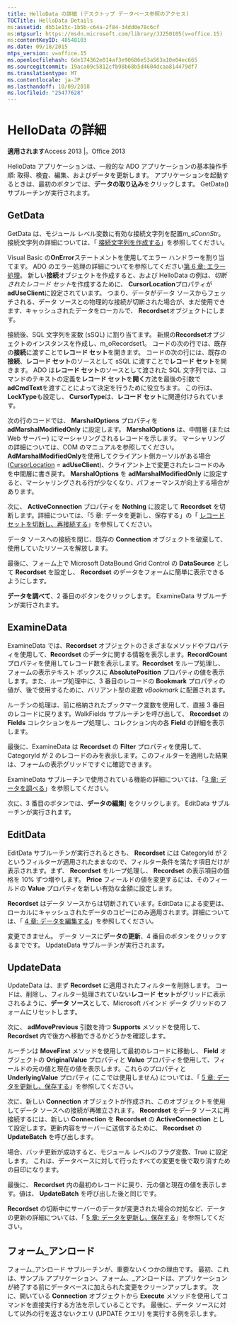 ```yaml
---
title: HelloData の詳細 (デスクトップ データベース参照のアクセス)
TOCTitle: HelloData Details
ms:assetid: db51e15c-1b5b-c64a-2f84-34dd0e78c6cf
ms:mtpsurl: https://msdn.microsoft.com/library/JJ250105(v=office.15)
ms:contentKeyID: 48548103
ms.date: 09/18/2015
mtps_version: v=office.15
ms.openlocfilehash: 6de174362e014af3e90686e53a563a10e04ec665
ms.sourcegitcommit: 19aca09c5812cfb98b68b5d4604dcaa814479df7
ms.translationtype: MT
ms.contentlocale: ja-JP
ms.lasthandoff: 10/09/2018
ms.locfileid: "25477628"
---
```

# <a name="hellodata-details"></a>HelloData の詳細


**適用されます**Access 2013 |。Office 2013

HelloData アプリケーションは、一般的な ADO アプリケーションの基本操作手順: 取得、検査、編集、およびデータを更新します。 アプリケーションを起動するときは、最初のボタンでは、**データの取り込み**をクリックします。 GetData() サブルーチンが実行されます。

## <a name="getdata"></a>GetData

GetData は、モジュール レベル変数に有効な接続文字列を配置*m\_sConnStr*。 接続文字列の詳細については、「 [接続文字列を作成する](creating-the-connection-string.md)」を参照してください。

Visual Basic の**OnError**ステートメントを使用してエラー ハンドラーを割り当てます。 ADO のエラー処理の詳細についてを参照してください[第 6 章: エラー処理](chapter-6-error-handling.md)。 新しい**接続**オブジェクトを作成すると、および HelloData の例は、*切断されたレコード セット*を作成するために、 **CursorLocation**プロパティが**adUseClient**に設定されています。 つまり、データがデータ ソースからフェッチされる、データ ソースとの物理的な接続が切断された場合が、まだ使用できます、キャッシュされたデータをローカルで、 **Recordset**オブジェクトにします。

接続後、SQL 文字列を変数 (sSQL) に割り当てます。 新規の**Recordset**オブジェクトのインスタンスを作成し、m\_oRecordset1。 コードの次の行では、既存の**接続**に渡すことで**レコード セット**を開きます。 コードの次の行には、既存の**接続**、**レコード セット**のソースとして sSQL に渡すことで**レコード セット**を開きます。 ADO は**レコード セット**のソースとして渡された SQL 文字列では、コマンドのテキストの定義を**レコード セット**を**開く**方法を最後の引数で**adCmdText**を渡すことによって決定を行うために役立ちます。 この行は、 **LockType**も設定し、 **CursorType**は、**レコード セット**に関連付けられています。

次の行のコードでは、 **MarshalOptions** プロパティを **adMarshalModifiedOnly** に設定します。 **MarshalOptions** は、中間層 (または Web サーバー) にマーシャリングされるレコードを示します。 マーシャリングの詳細については、COM のマニュアルを参照してください。 **AdMarshalModifiedOnly**を使用してクライアント側カーソルがある場合 ([CursorLocation](cursorlocation-property-ado.md) = **adUseClient**)、クライアント上で変更されたレコードのみを中間層に書き戻す。 **MarshalOptions** を **adMarshalModifiedOnly** に設定すると、マーシャリングされる行が少なくなり、パフォーマンスが向上する場合があります。

次に、 **ActiveConnection** プロパティを **Nothing** に設定して **Recordset** を切断します。詳細については、「5 章: データを更新し、保存する」の「 [レコードセットを切断し、再接続する](disconnecting-and-reconnecting-the-recordset.md)」を参照してください。

データ ソースへの接続を閉じ、既存の **Connection** オブジェクトを破棄して、使用していたリソースを解放します。

最後に、フォーム上で Microsoft DataBound Grid Control の **DataSource** として **Recordset** を設定し、 **Recordset** のデータをフォームに簡単に表示できるようにします。

**データを調べて**、2 番目のボタンをクリックします。 ExamineData サブルーチンが実行されます。

## <a name="examinedata"></a>ExamineData

ExamineData では、**Recordset** オブジェクトのさまざまなメソッドやプロパティを使用して、**Recordset** のデータに関する情報を表示します。**RecordCount** プロパティを使用してレコード数を表示します。**Recordset** をループ処理し、フォームの表示テキスト ボックスに **AbsolutePosition** プロパティの値を表示します。また、ループ処理中に、3 番目のレコードの **Bookmark** プロパティの値が、後で使用するために、バリアント型の変数 *vBookmark* に配置されます。

ルーチンの処理は、前に格納されたブックマーク変数を使用して、直接 3 番目のレコードに戻ります。WalkFields サブルーチンを呼び出して、 **Recordset** の **Fields** コレクションをループ処理し、コレクション内の各 **Field** の詳細を表示します。

最後に、ExamineData は **Recordset** の **Filter** プロパティを使用して、CategoryId が 2 のレコードのみを表示します。このフィルターを適用した結果は、フォームの表示グリッドですぐに確認できます。

ExamineData サブルーチンで使用されている機能の詳細については、「[3 章: データを調べる](chapter-3-examining-data.md)」を参照してください。

次に、3 番目のボタンでは、**データの編集**] をクリックします。 EditData サブルーチンが実行されます。

## <a name="editdata"></a>EditData

EditData サブルーチンが実行されるときも、 **Recordset** には CategoryId が 2 というフィルターが適用されたままなので、フィルター条件を満たす項目だけが表示されます。まず、 **Recordset** をループ処理し、 **Recordset** の表示項目の価格を 10% ずつ増やします。 **Price** フィールドの値を変更するには、そのフィールドの **Value** プロパティを新しい有効な金額に設定します。

**Recordset** はデータ ソースからは切断されています。EditData による変更は、ローカルにキャッシュされたデータのコピーにのみ適用されます。詳細については、「 [4 章: データを編集する](chapter-4-editing-data.md)」を参照してください。

変更できません。 データ ソースに**データの更新**、4 番目のボタンをクリックするまでです。 UpdateData サブルーチンが実行されます。

## <a name="updatedata"></a>UpdateData

UpdateData は、まず **Recordset** に適用されたフィルターを削除します。 コードは、削除し、フィルター処理されていない**レコード セット**がグリッドに表示されるように、**データ ソース**として、Microsoft バインド データ グリッドのフォームにリセットします。

次に、 **adMovePrevious** 引数を持つ **Supports** メソッドを使用して、 **Recordset** 内で後方へ移動できるかどうかを確認します。

ルーチンは **MoveFirst** メソッドを使用して最初のレコードに移動し、 **Field** オブジェクトの **OriginalValue** プロパティと **Value** プロパティを使用して、フィールドの元の値と現在の値を表示します。これらのプロパティと **UnderlyingValue** プロパティ (ここでは使用しません) については、「 [5 章: データを更新し、保存する](chapter-5-updating-and-persisting-data.md)」を参照してください。

次に、新しい **Connection** オブジェクトが作成され、このオブジェクトを使用してデータ ソースへの接続が再確立されます。 **Recordset** をデータ ソースに再接続するには、新しい **Connection** を **Recordset** の **ActiveConnection** として設定します。更新内容をサーバーに送信するために、 **Recordset** の **UpdateBatch** を呼び出します。

場合、バッチ更新が成功すると、モジュール レベルのフラグ変数、True に設定します。 これは、データベースに対して行ったすべての変更を後で取り消すための目印になります。

最後に、 **Recordset** 内の最初のレコードに戻り、元の値と現在の値を表示します。値は、 **UpdateBatch** を呼び出した後と同じです。

**Recordset** の切断中にサーバーのデータが変更された場合の対処など、データの更新の詳細については、「 [5 章: データを更新し、保存する](chapter-5-updating-and-persisting-data.md)」を参照してください。

## <a name="formunload"></a>フォーム\_アンロード

フォーム\_アンロード サブルーチンが、重要ないくつかの理由です。 最初、これは、サンプル アプリケーション、フォーム、\_アンロードは、アプリケーションが終了する前にデータベースに加えられた変更をクリーンアップします。 次に、開いている **Connection** オブジェクトから **Execute** メソッドを使用してコマンドを直接実行する方法を示していることです。 最後に、データ ソースに対して以外の行を返さないクエリ (UPDATE クエリ) を実行する例を示します。


